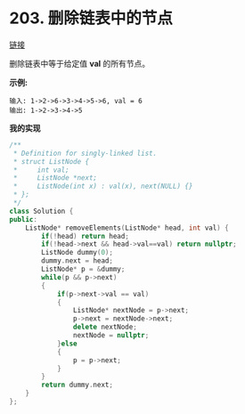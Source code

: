 # 203. 删除链表中的节点

[链接](https://leetcode-cn.com/problems/remove-linked-list-elements/description/)

删除链表中等于给定值 **val** 的所有节点。

**示例:**

```
输入: 1->2->6->3->4->5->6, val = 6
输出: 1->2->3->4->5
```

**我的实现**

```c++
/**
 * Definition for singly-linked list.
 * struct ListNode {
 *     int val;
 *     ListNode *next;
 *     ListNode(int x) : val(x), next(NULL) {}
 * };
 */
class Solution {
public:
    ListNode* removeElements(ListNode* head, int val) {
        if(!head) return head;
        if(!head->next && head->val==val) return nullptr;
        ListNode dummy(0);
        dummy.next = head;
        ListNode* p = &dummy;
        while(p && p->next)
        {
            if(p->next->val == val)
            {
                ListNode* nextNode = p->next;
                p->next = nextNode->next;
                delete nextNode;
                nextNode = nullptr;
            }else
            {
                p = p->next;
            }
        }
        return dummy.next;
    }
};
```

